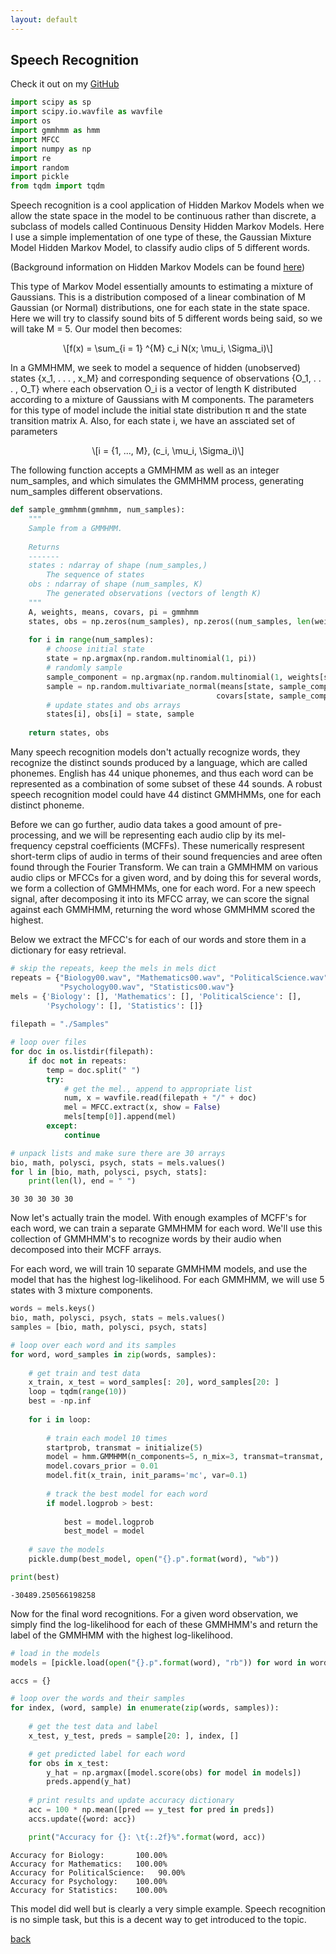 ```yaml
---
layout: default
---
```


## Speech Recognition

<p>Check it out on my <a href="https://github.com/walkerhughes/speech_recognition_cdhmm">GitHub</a></p>

<script type="text/javascript" async="" src="https://cdnjs.cloudflare.com/ajax/libs/mathjax/2.7.4/MathJax.js?config=TeX-MML-AM_CHTML"></script> 

```python
import scipy as sp
import scipy.io.wavfile as wavfile
import os
import gmmhmm as hmm
import MFCC
import numpy as np
import re
import random
import pickle
from tqdm import tqdm 
```

Speech recognition is a cool application of Hidden Markov Models when we allow the state space in the model to be continuous rather than discrete, a subclass of models called Continuous Density Hidden Markov Models. Here I use a simple implementation of one type of these, the Gaussian Mixture Model Hidden Markov Model, to classify audio clips of 5 different words. <p>(Background information on Hidden Markov Models can be found <a href="https://en.wikipedia.org/wiki/Hidden_Markov_model">here</a>)</p>

This type of Markov Model essentially amounts to estimating a mixture of Gaussians. This is a distribution composed of a linear combination of M Gaussian (or Normal) distributions, one for each state in the state space. Here we will try to classify sound bits of 5 different words being said, so we will take M = 5. Our model then becomes: 

<p><span class="math display">\[f(x) = \sum_{i = 1} ^{M} c_i N(x; \mu_i, \Sigma_i)\]</span></p> 

In a GMMHMM, we seek to model a sequence of hidden (unobserved) states {x_1, . . . , x_M} and corresponding
sequence of observations {O_1, . . . , O_T} where each observation O_i is a vector of length K distributed according to a mixture of Gaussians with M components. The parameters for this type of model include the initial state distribution
π and the state transition matrix A. Also, for each state i, we have an assciated set of parameters 

<p><span class="math display">\[i = {1, ..., M}, (c_i, \mu_i, \Sigma_i)\]</span></p> 

The following function accepts a GMMHMM as well as an integer num_samples, and which simulates the GMMHMM process, generating num_samples different observations. 

```python 
def sample_gmmhmm(gmmhmm, num_samples):
    """
    Sample from a GMMHMM.
    
    Returns
    -------
    states : ndarray of shape (num_samples,)
        The sequence of states
    obs : ndarray of shape (num_samples, K)
        The generated observations (vectors of length K)
    """
    A, weights, means, covars, pi = gmmhmm 
    states, obs = np.zeros(num_samples), np.zeros((num_samples, len(weights[0]))) 
         
    for i in range(num_samples): 
        # choose initial state
        state = np.argmax(np.random.multinomial(1, pi))
        # randomly sample
        sample_component = np.argmax(np.random.multinomial(1, weights[state, :])) 
        sample = np.random.multivariate_normal(means[state, sample_component, :], 
                                              covars[state, sample_component, :, :])
        # update states and obs arrays   
        states[i], obs[i] = state, sample                                
                                               
    return states, obs
```

Many speech recognition models don't actually recognize words, they recognize the distinct sounds produced by a language, which are called phonemes. English has 44 unique phonemes, and thus each word can be represented as a combination of some subset of these 44 sounds. A robust speech recognition model could have 44 distinct GMMHMMs, one for each distinct phoneme. 

Before we can go further, audio data takes a good amount of pre-processing, and we will be representing each audio clip by its mel-frequency cepstral coefficients (MCFFs). These numerically respresent short-term clips of audio in terms of their sound frequencies and aree often found through the Fourier Transform. We can train a GMMHMM on various audio clips or MFCCs for a given word, and by doing this for several words, we form a collection
of GMMHMMs, one for each word. For a new speech signal, after decomposing it
into its MFCC array, we can score the signal against each GMMHMM, returning the word whose
GMMHMM scored the highest. 

Below we extract the MFCC's for each of our words and store them in a dictionary for easy retrieval. 

```python 
# skip the repeats, keep the mels in mels dict 
repeats = {"Biology00.wav", "Mathematics00.wav", "PoliticalScience.wav", 
           "Psychology00.wav", "Statistics00.wav"}
mels = {'Biology': [], 'Mathematics': [], 'PoliticalScience': [], 
        'Psychology': [], 'Statistics': []} 
 
filepath = "./Samples"

# loop over files 
for doc in os.listdir(filepath): 
    if doc not in repeats:
        temp = doc.split(" ")
        try: 
            # get the mel., append to appropriate list 
            num, x = wavfile.read(filepath + "/" + doc)  
            mel = MFCC.extract(x, show = False)   
            mels[temp[0]].append(mel)  
        except: 
            continue

# unpack lists and make sure there are 30 arrays 
bio, math, polysci, psych, stats = mels.values() 
for l in [bio, math, polysci, psych, stats]: 
    print(len(l), end = " ")
```
```
30 30 30 30 30
```

Now let's actually train the model. With enough examples of MCFF's for each word, we can train a separate GMMHMM for each word. We'll use this collection of GMMHMM's to recognize words by their audio when decomposed into their MCFF arrays. 

For each word, we will train 10 separate GMMHMM models, and use the model that has the highest log-likelihood. For each GMMHMM, we will use 5 states with 3 mixture components. 

```python
words = mels.keys() 
bio, math, polysci, psych, stats = mels.values() 
samples = [bio, math, polysci, psych, stats] 

# loop over each word and its samples 
for word, word_samples in zip(words, samples): 
    
    # get train and test data 
    x_train, x_test = word_samples[: 20], word_samples[20: ] 
    loop = tqdm(range(10)) 
    best = -np.inf  
    
    for i in loop: 
        
        # train each model 10 times 
        startprob, transmat = initialize(5)
        model = hmm.GMMHMM(n_components=5, n_mix=3, transmat=transmat, startprob=startprob, cvtype='diag')
        model.covars_prior = 0.01
        model.fit(x_train, init_params='mc', var=0.1)
        
        # track the best model for each word 
        if model.logprob > best: 
            
            best = model.logprob 
            best_model = model 
            
    # save the models 
    pickle.dump(best_model, open("{}.p".format(word), "wb"))

print(best)
```
```
-30489.250566198258
```

Now for the final word recognitions. For a given word observation, we simply find the log-likelihood for each of these GMMHMM's and return the label of the GMMHMM with the highest log-likelihood. 

```python
# load in the models 
models = [pickle.load(open("{}.p".format(word), "rb")) for word in words] 

accs = {} 

# loop over the words and their samples 
for index, (word, sample) in enumerate(zip(words, samples)): 
    
    # get the test data and label 
    x_test, y_test, preds = sample[20: ], index, [] 

    # get predicted label for each word 
    for obs in x_test: 
        y_hat = np.argmax([model.score(obs) for model in models]) 
        preds.append(y_hat) 
       
    # print results and update accuracy dictionary 
    acc = 100 * np.mean([pred == y_test for pred in preds]) 
    accs.update({word: acc})

    print("Accuracy for {}: \t{:.2f}%".format(word, acc))
```
```
Accuracy for Biology: 		100.00%
Accuracy for Mathematics: 	100.00%
Accuracy for PoliticalScience: 	 90.00%
Accuracy for Psychology: 	100.00%
Accuracy for Statistics: 	100.00%
```

This model did well but is clearly a very simple example. Speech recognition is no simple task, but this is a decent way to get introduced to the topic. 

[back](./)
